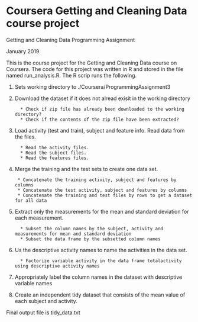 # Coursera Getting and Cleaning Data course project

Getting and Cleaning Data Programming Assignment

January 2019

This is the course project for the Getting and Cleaning Data course on Coursera. The code for this project was written in R and stored in the file named run_analysis.R. The R scrip runs the following.

1. Sets working directory to ./Coursera/ProgrammingAssignment3 

2. Download the dataset if it does not alread exisit in the working directory
         
         * Check if zip file has already been downloaded to the working directory?
         * Check if the contents of the zip file have been extracted?
          
3. Load activity (test and train), subject and feature info.  Read data from the files.

         * Read the activity files.
         * Read the subject files.
         * Read the features files.
          
 4. Merge the training and the test sets to create one data set.
 
         * Concatenate the training activity, subject and features by columns
         * Concatenate the test activity, subject and features by columns
         * Concatenate the training and test files by rows to get a dataset for all data
         
5. Extract only the measurements for the mean and standard deviation for each measurement.

         * Subset the column names by the subject, activity and measurements for mean and standard deviation
         * Subset the data frame by the subsetted column names
         
6. Us the descriptive activity names to name the activities in the data set.

         * Factorize variable activity in the data frame totalactivity using descriptive activity names
         
7. Appropriately label the column names in the dataset with descriptive variable names

8. Create an independent tidy dataset that consists of the mean value of each subject and activity.

Final output file is tidy_data.txt
         
 
